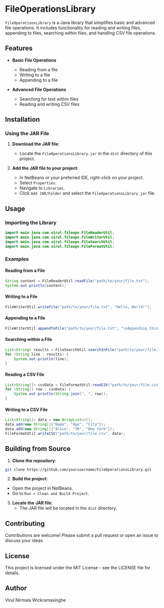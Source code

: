 # FileOperationsLibrary

`FileOperationsLibrary` is a Java library that simplifies basic and advanced file operations. It includes functionality for reading and writing files, appending to files, searching within files, and handling CSV file operations.

## Features

- **Basic File Operations**
  - Reading from a file
  - Writing to a file
  - Appending to a file

- **Advanced File Operations**
  - Searching for text within files
  - Reading and writing CSV files

## Installation

### Using the JAR File

1. **Download the JAR file**:
   - Locate the `FileOperationsLibrary.jar` in the `dist` directory of this project.

2. **Add the JAR file to your project**:
   - In NetBeans or your preferred IDE, right-click on your project.
   - Select `Properties`.
   - Navigate to `Libraries`.
   - Click `Add JAR/Folder` and select the `FileOperationsLibrary.jar` file.

## Usage

### Importing the Library

```java
import main.java.com.virul.fileops.FileReaderUtil;
import main.java.com.virul.fileops.FileWriterUtil;
import main.java.com.virul.fileops.FileSearchUtil;
import main.java.com.virul.fileops.FileFormatUtil;
```

### Examples

#### Reading from a File

```java
String content = FileReaderUtil.readFile("path/to/your/file.txt");
System.out.println(content);
```

#### Writing to a File

```java
FileWriterUtil.writeFile("path/to/your/file.txt", "Hello, World!");
```

#### Appending to a File

```java
FileWriterUtil.appendToFile("path/to/your/file.txt", "\nAppending this line.");
```

#### Searching within a File

```java
List<String> results = FileSearchUtil.searchInFile("path/to/your/file.txt", "search keyword");
for (String line : results) {
    System.out.println(line);
}
```

#### Reading a CSV File

```java
List<String[]> csvData = FileFormatUtil.readCSV("path/to/your/file.csv");
for (String[] row : csvData) {
    System.out.println(String.join(", ", row));
}
```

#### Writing to a CSV File

```java
List<String[]> data = new ArrayList<>();
data.add(new String[]{"Name", "Age", "City"});
data.add(new String[]{"Alice", "30", "New York"});
FileFormatUtil.writeCSV("path/to/your/file.csv", data);
```

## Building from Source

1. **Clone the repository**:

```bash
git clone https://github.com/yourusername/FileOperationsLibrary.git
```

2. **Build the project**:

- Open the project in NetBeans.
- Go to `Run > Clean and Build Project`.

3. **Locate the JAR file**:
   - The JAR file will be located in the `dist` directory.

## Contributing

Contributions are welcome! Please submit a pull request or open an issue to discuss your ideas.

## License

This project is licensed under the MIT License - see the LICENSE file for details.

## Author

Virul Nirmala Wickramasinghe
